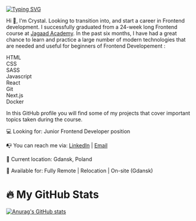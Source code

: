  [![Typing SVG](https://readme-typing-svg.demolab.com?font=Fira+Code&weight=500&size=25&pause=1000&width=435&lines=Crystal+-+Frontend+Developer+%F0%9F%91%8B)](https://git.io/typing-svg) 

Hi :wave:, I'm Crystal. Looking to transition into, and start a career in Frontend development. I successfully graduated from a 24-week long Frontend course at [Jagaad Academy](https://academy.jagaad.com/). In the past six months, I have had a great chance to learn and practice a large number of modern technologies that are needed and useful for beginners of Frontend Developement :

HTML <br>
CSS <br>
SASS <br>
Javascript <br>
React <br>
Git <br>
Next.js <br>
Docker <br>

In this GitHub profile you will find some of my projects that cover important topics taken during the course.

💻 Looking for: Junior Frontend Developer position

📭 You can reach me via: [LinkedIn](https://www.linkedin.com/in/crystal-edem-ahadzi/) | [Email](crystaledemahadzi@gmail.com)

📌 Current location: Gdansk, Poland

🚀 Available for: Fully Remote | Relocation | On-site (Gdansk)

# :fire: My GitHub Stats

[![Anurag's GitHub stats](https://github-readme-stats.vercel.app/api?username=ladycrystal&theme=dark)](https://github.com/anuraghazra/github-readme-stats)
